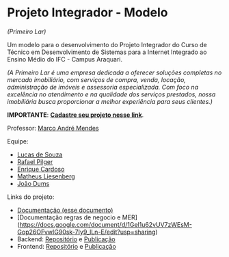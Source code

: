 # Projeto Integrador - Modelo
*(Primeiro Lar)*

Um modelo para o desenvolvimento do Projeto Integrador do Curso de Técnico em Desenvolvimento de Sistemas para a Internet Integrado ao Ensino Médio do IFC - Campus Araquari.

*(A Primeiro Lar é uma empresa dedicada a oferecer soluções completas no mercado imobiliário, com serviços de compra, venda, locação, administração de imóveis e assessoria especializada. Com foco na excelência no atendimento e na qualidade dos serviços prestados, nossa imobiliária busca proporcionar a melhor experiência para seus clientes.)*

**IMPORTANTE**: [**Cadastre seu projeto nesse link**](https://docs.google.com/spreadsheets/d/1KXuMJ9TK7GPyahR_BfLwfn4ec7vX7DgiHx42vFc4E7g/edit?usp=sharing).

Professor: [Marco André Mendes](github.com/marcoandre)

Equipe:
- [Lucas de Souza](github.com/LucasdDeSouza)
- [Rafael Pilger](github.com/917rafael)
- [Enrique Cardoso](github.com/EnriqueCardoso)
- [Matheus Liesenberg](github.com/matheusliesenberg)
- [João Dums](github.com/JoaoDums)

Links do projeto:
-   [Documentação (esse documento)](https://docs.google.com/document/d/1wVwGY__-Bh8ORFWZMNKu5ZyBMM1BpB_77pQRiiRETPE/edit?tab=t.0#heading=h.cyi47vu9mufy)
-   [Documentação regras de negocio e MER] (https://docs.google.com/document/d/1Gel1u62vUV7zWEsM-Gop26OFvwIG90sk-7Iy9_lLn-E/edit?usp=sharing)
-   Backend: [Repositório](https://github.com/LucasdDeSouza/PL-Backend.git) e [Publicação](https://pi-backend.herokuapp.com/)
-   Frontend: [Repositório](https://github.com/LucasdDeSouza/PL-Frontend.git) e [Publicação](https://pi-frontend.herokuapp.com/)

